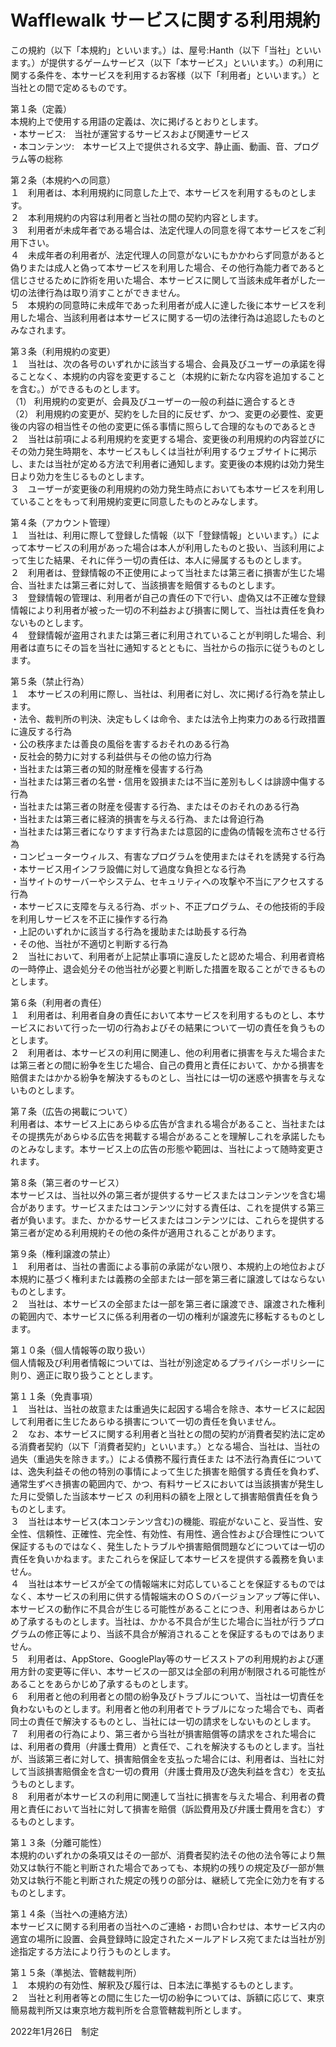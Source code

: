 # Wafflewalk サービスに関する利用規約

この規約（以下「本規約」といいます。）は、屋号:Hanth（以下「当社」といいます。）が提供するゲームサービス（以下「本サービス」といいます。）の利用に関する条件を、本サービスを利用するお客様（以下「利用者」といいます。）と当社との間で定めるものです。

第１条（定義）  
本規約上で使用する用語の定義は、次に掲げるとおりとします。  
・本サービス:　当社が運営するサービスおよび関連サービス  
・本コンテンツ:　本サービス上で提供される文字、静止画、動画、音、プログラム等の総称

第２条（本規約への同意）  
１　利用者は、本利用規約に同意した上で、本サービスを利用するものとします。  
２　本利用規約の内容は利用者と当社の間の契約内容とします。  
３　利用者が未成年者である場合は、法定代理人の同意を得て本サービスをご利用下さい。  
４　未成年者の利用者が、法定代理人の同意がないにもかかわらず同意があると偽りまたは成人と偽って本サービスを利用した場合、その他行為能力者であると信じさせるために詐術を用いた場合、本サービスに関して当該未成年者がした一切の法律行為は取り消すことができません。  
５　本規約の同意時に未成年であった利用者が成人に達した後に本サービスを利用した場合、当該利用者は本サービスに関する一切の法律行為は追認したものとみなされます。   

第３条（利用規約の変更）  
１　当社は、次の各号のいずれかに該当する場合、会員及びユーザーの承諾を得ることなく、本規約の内容を変更すること（本規約に新たな内容を追加することを含む。）ができるものとします。  
（1） 利用規約の変更が、会員及びユーザーの一般の利益に適合するとき  
（2） 利用規約の変更が、契約をした目的に反せず、かつ、変更の必要性、変更後の内容の相当性その他の変更に係る事情に照らして合理的なものであるとき  
２　当社は前項による利用規約を変更する場合、変更後の利用規約の内容並びにその効力発生時期を、本サービスもしくは当社が利用するウェブサイトに掲示し、または当社が定める方法で利用者に通知します。変更後の本規約は効力発生日より効力を生じるものとします。  
３　ユーザーが変更後の利用規約の効力発生時点においても本サービスを利用していることをもって利用規約変更に同意したものとみなします。  

第４条（アカウント管理）  
１　当社は、利用に際して登録した情報（以下「登録情報」といいます。）によって本サービスの利用があった場合は本人が利用したものと扱い、当該利用によって生じた結果、それに伴う一切の責任は、本人に帰属するものとします。  
２　利用者は、登録情報の不正使用によって当社または第三者に損害が生じた場合、当社または第三者に対して、当該損害を賠償するものとします。  
３　登録情報の管理は、利用者が自己の責任の下で行い、虚偽又は不正確な登録情報により利用者が被った一切の不利益および損害に関して、当社は責任を負わないものとします。  
４　登録情報が盗用されまたは第三者に利用されていることが判明した場合、利用者は直ちにその旨を当社に通知するとともに、当社からの指示に従うものとします。  

第５条（禁止行為）  
１　本サービスの利用に際し、当社は、利用者に対し、次に掲げる行為を禁止します。  
・法令、裁判所の判決、決定もしくは命令、または法令上拘束力のある行政措置に違反する行為  
・公の秩序または善良の風俗を害するおそれのある行為  
・反社会的勢力に対する利益供与その他の協力行為  
・当社または第三者の知的財産権を侵害する行為  
・当社または第三者の名誉・信用を毀損または不当に差別もしくは誹謗中傷する行為  
・当社または第三者の財産を侵害する行為、またはそのおそれのある行為  
・当社または第三者に経済的損害を与える行為、または脅迫行為  
・当社または第三者になりすます行為または意図的に虚偽の情報を流布させる行為  
・コンピューターウィルス、有害なプログラムを使用またはそれを誘発する行為  
・本サービス用インフラ設備に対して過度な負担となる行為  
・当サイトのサーバーやシステム、セキュリティへの攻撃や不当にアクセスする行為  
・本サービスに支障を与える行為、ボット、不正プログラム、その他技術的手段を利用しサービスを不正に操作する行為  
・上記のいずれかに該当する行為を援助または助長する行為  
・その他、当社が不適切と判断する行為  
２　当社において、利用者が上記禁止事項に違反したと認めた場合、利用者資格の一時停止、退会処分その他当社が必要と判断した措置を取ることができるものとします。

第６条（利用者の責任）  
１　利用者は、利用者自身の責任において本サービスを利用するものとし、本サービスにおいて行った一切の行為およびその結果について一切の責任を負うものとします。  
２　利用者は、本サービスの利用に関連し、他の利用者に損害を与えた場合または第三者との間に紛争を生じた場合、自己の費用と責任において、かかる損害を賠償またはかかる紛争を解決するものとし、当社には一切の迷惑や損害を与えないものとします。

第７条（広告の掲載について）  
利用者は、本サービス上にあらゆる広告が含まれる場合があること、当社またはその提携先があらゆる広告を掲載する場合があることを理解しこれを承諾したものとみなします。本サービス上の広告の形態や範囲は、当社によって随時変更されます。

第８条（第三者のサービス）  
本サービスは、当社以外の第三者が提供するサービスまたはコンテンツを含む場合があります。サービスまたはコンテンツに対する責任は、これを提供する第三者が負います。また、かかるサービスまたはコンテンツには、これらを提供する第三者が定める利用規約その他の条件が適用されることがあります。

第９条（権利譲渡の禁止）  
１　利用者は、当社の書面による事前の承諾がない限り、本規約上の地位および本規約に基づく権利または義務の全部または一部を第三者に譲渡してはならないものとします。  
２　当社は、本サービスの全部または一部を第三者に譲渡でき、譲渡された権利の範囲内で、本サービスに係る利用者の一切の権利が譲渡先に移転するものとします。

第１０条（個人情報等の取り扱い）  
個人情報及び利用者情報については、当社が別途定めるプライバシーポリシーに則り、適正に取り扱うこととします。

第１１条（免責事項）  
１　当社は、当社の故意または重過失に起因する場合を除き、本サービスに起因して利用者に生じたあらゆる損害について一切の責任を負いません。  
２　なお、本サービスに関する利用者と当社との間の契約が消費者契約法に定める消費者契約（以下「消費者契約」といいます。）となる場合、当社は、当社の過失（重過失を除きます。）による債務不履行責任また は不法行為責任については、逸失利益その他の特別の事情によって生じた損害を賠償する責任を負わず、通常生ずべき損害の範囲内で、かつ、有料サービスにおいては当該損害が発生した月に受領した当該本サービス  の利用料の額を上限として損害賠償責任を負うものとします。  
３　当社は本サービス(本コンテンツ含む)の機能、瑕疵がないこと、妥当性、安全性、信頼性、正確性、完全性、有効性、有用性、適合性および合理性について保証するものではなく、発生したトラブルや損害賠償問題などについては一切の責任を負いかねます。またこれらを保証して本サービスを提供する義務を負いません。  
４　当社は本サービスが全ての情報端末に対応していることを保証するものではなく、本サービスの利用に供する情報端末のＯＳのバージョンアップ等に伴い、本サービスの動作に不具合が生じる可能性があることにつき、利用者はあらかじめ了承するものとします。当社は、かかる不具合が生じた場合に当社が行うプログラムの修正等により、当該不具合が解消されることを保証するものではありません。  
５　利用者は、AppStore、GooglePlay等のサービスストアの利用規約および運用方針の変更等に伴い、本サービスの一部又は全部の利用が制限される可能性があることをあらかじめ了承するものとします。  
６　利用者と他の利用者との間の紛争及びトラブルについて、当社は一切責任を負わないものとします。利用者と他の利用者でトラブルになった場合でも、両者同士の責任で解決するものとし、当社には一切の請求をしないものとします。  
７　利用者の行為により、第三者から当社が損害賠償等の請求をされた場合には、利用者の費用（弁護士費用）と責任で、これを解決するものとします。当社が、当該第三者に対して、損害賠償金を支払った場合には、利用者は、当社に対して当該損害賠償金を含む一切の費用（弁護士費用及び逸失利益を含む）を支払うものとします。  
８　利用者が本サービスの利用に関連して当社に損害を与えた場合、利用者の費用と責任において当社に対して損害を賠償（訴訟費用及び弁護士費用を含む）するものとします。  

第１３条（分離可能性）  
本規約のいずれかの条項又はその一部が、消費者契約法その他の法令等により無効又は執行不能と判断された場合であっても、本規約の残りの規定及び一部が無効又は執行不能と判断された規定の残りの部分は、継続して完全に効力を有するものとします。

第１４条（当社への連絡方法）  
本サービスに関する利用者の当社へのご連絡・お問い合わせは、本サービス内の適宜の場所に設置、会員登録時に設定されたメールアドレス宛てまたは当社が別途指定する方法により行うものとします。

第１５条（準拠法、管轄裁判所）  
１　本規約の有効性、解釈及び履行は、日本法に準拠するものとします。  
２　当社と利用者等との間に生じた一切の紛争については、訴額に応じて、東京簡易裁判所又は東京地方裁判所を合意管轄裁判所とします｡


2022年1月26日　制定
